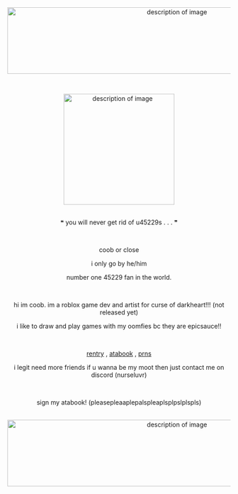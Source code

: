 <div align="center">
  <img src="https://github.com/user-attachments/assets/e752ece3-f32f-4612-bd0f-a1496ac6614e" alt="description of image" width="750" height="150">
</div>

⠀
<div align="center">
  <img src="https://github.com/user-attachments/assets/9e3f1fed-6843-4a06-b43a-809ba3587d60" alt="description of image" width="250" height="250">
</div>
⠀
<p align="center">
❝ you will never get rid of u45229s . . . ❞
</p>

⠀
<p align="center">
coob or close
</p>

<p align="center">
i only go by he/him
</p>

<p align="center">
number one 45229 fan in the world.
</p>
⠀
<p align="center">
hi im coob. im a roblox game dev and artist for curse of darkheart!!! (not released yet)
</p>
<p align="center">
i like to draw and play games with my oomfies bc they are epicsauce!!
</p>
⠀
<p align="center">
<a href="https://rentry.co/pairofscissors">rentry</a> , <a href="https://45229.atabook.org/">atabook</a> , <a href="https://pronouns.cc/@nurseluvr">prns</a>
</p>

<p align="center">
i legit need more friends if u wanna be my moot then just contact me on discord (nurseluvr)
</p>

⠀
<p align="center">
sign my atabook! (pleasepleaaplepalspleaplsplpslplspls)
</p>
⠀

<div align="center">
  <img src="https://github.com/user-attachments/assets/9ae5aaf7-f4da-407d-835a-5ae06bf87358" alt="description of image" width="750" height="150">
</div>
